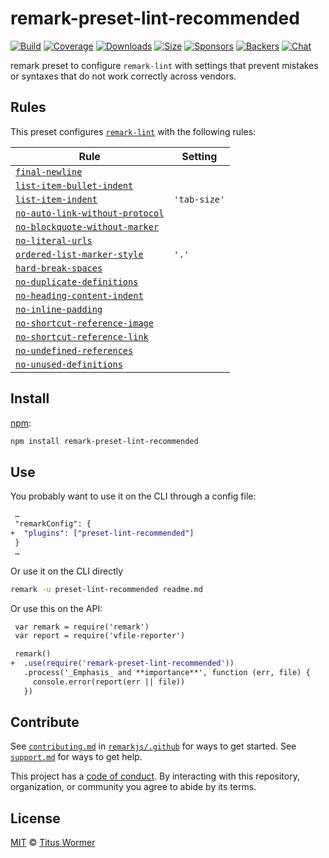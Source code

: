 <!--This file is generated-->

# remark-preset-lint-recommended

[![Build][build-badge]][build]
[![Coverage][coverage-badge]][coverage]
[![Downloads][downloads-badge]][downloads]
[![Size][size-badge]][size]
[![Sponsors][sponsors-badge]][collective]
[![Backers][backers-badge]][collective]
[![Chat][chat-badge]][chat]

remark preset to configure `remark-lint` with settings that prevent
mistakes or syntaxes that do not work correctly across vendors.

## Rules

This preset configures [`remark-lint`](https://github.com/remarkjs/remark-lint) with the following rules:

| Rule | Setting |
| - | - |
| [`final-newline`](https://github.com/remarkjs/remark-lint/tree/main/packages/remark-lint-final-newline) | |
| [`list-item-bullet-indent`](https://github.com/remarkjs/remark-lint/tree/main/packages/remark-lint-list-item-bullet-indent) | |
| [`list-item-indent`](https://github.com/remarkjs/remark-lint/tree/main/packages/remark-lint-list-item-indent) | `'tab-size'` |
| [`no-auto-link-without-protocol`](https://github.com/remarkjs/remark-lint/tree/main/packages/remark-lint-no-auto-link-without-protocol) | |
| [`no-blockquote-without-marker`](https://github.com/remarkjs/remark-lint/tree/main/packages/remark-lint-no-blockquote-without-marker) | |
| [`no-literal-urls`](https://github.com/remarkjs/remark-lint/tree/main/packages/remark-lint-no-literal-urls) | |
| [`ordered-list-marker-style`](https://github.com/remarkjs/remark-lint/tree/main/packages/remark-lint-ordered-list-marker-style) | `'.'` |
| [`hard-break-spaces`](https://github.com/remarkjs/remark-lint/tree/main/packages/remark-lint-hard-break-spaces) | |
| [`no-duplicate-definitions`](https://github.com/remarkjs/remark-lint/tree/main/packages/remark-lint-no-duplicate-definitions) | |
| [`no-heading-content-indent`](https://github.com/remarkjs/remark-lint/tree/main/packages/remark-lint-no-heading-content-indent) | |
| [`no-inline-padding`](https://github.com/remarkjs/remark-lint/tree/main/packages/remark-lint-no-inline-padding) | |
| [`no-shortcut-reference-image`](https://github.com/remarkjs/remark-lint/tree/main/packages/remark-lint-no-shortcut-reference-image) | |
| [`no-shortcut-reference-link`](https://github.com/remarkjs/remark-lint/tree/main/packages/remark-lint-no-shortcut-reference-link) | |
| [`no-undefined-references`](https://github.com/remarkjs/remark-lint/tree/main/packages/remark-lint-no-undefined-references) | |
| [`no-unused-definitions`](https://github.com/remarkjs/remark-lint/tree/main/packages/remark-lint-no-unused-definitions) | |

## Install

[npm][]:

```sh
npm install remark-preset-lint-recommended
```

## Use

You probably want to use it on the CLI through a config file:

```diff
 …
 "remarkConfig": {
+  "plugins": ["preset-lint-recommended"]
 }
 …
```

Or use it on the CLI directly

```sh
remark -u preset-lint-recommended readme.md
```

Or use this on the API:

```diff
 var remark = require('remark')
 var report = require('vfile-reporter')

 remark()
+  .use(require('remark-preset-lint-recommended'))
   .process('_Emphasis_ and **importance**', function (err, file) {
     console.error(report(err || file))
   })
```

## Contribute

See [`contributing.md`][contributing] in [`remarkjs/.github`][health] for ways
to get started.
See [`support.md`][support] for ways to get help.

This project has a [code of conduct][coc].
By interacting with this repository, organization, or community you agree to
abide by its terms.

## License

[MIT][license] © [Titus Wormer][author]

[build-badge]: https://img.shields.io/travis/remarkjs/remark-lint/main.svg

[build]: https://travis-ci.org/remarkjs/remark-lint

[coverage-badge]: https://img.shields.io/codecov/c/github/remarkjs/remark-lint.svg

[coverage]: https://codecov.io/github/remarkjs/remark-lint

[downloads-badge]: https://img.shields.io/npm/dm/remark-preset-lint-recommended.svg

[downloads]: https://www.npmjs.com/package/remark-preset-lint-recommended

[size-badge]: https://img.shields.io/bundlephobia/minzip/remark-preset-lint-recommended.svg

[size]: https://bundlephobia.com/result?p=remark-preset-lint-recommended

[sponsors-badge]: https://opencollective.com/unified/sponsors/badge.svg

[backers-badge]: https://opencollective.com/unified/backers/badge.svg

[collective]: https://opencollective.com/unified

[chat-badge]: https://img.shields.io/badge/chat-discussions-success.svg

[chat]: https://github.com/remarkjs/remark/discussions

[npm]: https://docs.npmjs.com/cli/install

[health]: https://github.com/remarkjs/.github

[contributing]: https://github.com/remarkjs/.github/blob/HEAD/contributing.md

[support]: https://github.com/remarkjs/.github/blob/HEAD/support.md

[coc]: https://github.com/remarkjs/.github/blob/HEAD/code-of-conduct.md

[license]: https://github.com/remarkjs/remark-lint/blob/main/license

[author]: https://wooorm.com
